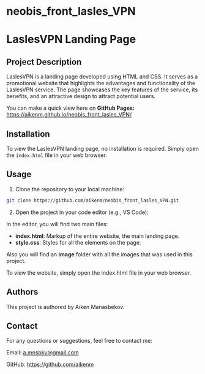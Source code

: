 # neobis_front_lasles_VPN


# LaslesVPN Landing Page 

## Project Description

LaslesVPN is a landing page developed using HTML and CSS. It serves as a promotional website that highlights the advantages and functionality of the LaslesVPN service. The page showcases the key features of the service, its benefits, and an attractive design to attract potential users.

You can make a quick view here on **GitHub Pages:** https://aikenm.github.io/neobis_front_lasles_VPN/

## Installation

To view the LaslesVPN landing page, no installation is required. Simply open the `index.html` file in your web browser.

## Usage

1. Clone the repository to your local machine:

```bash
git clone https://github.com/aikenm/neobis_front_lasles_VPN.git
```
2. Open the project in your code editor (e.g., VS Code):

In the editor, you will find two main files:

 * **index.html**: Markup of the entire website, the main landing page.
 * **style.css**: Styles for all the elements on the page.

Also you will find an **image** folder with all the images that was used in this project.

To view the website, simply open the index.html file in your web browser.

## Authors

This project is authored by Aiken Manasbekov.

## Contact

For any questions or suggestions, feel free to contact me:

Email: a.mnsbkv@gmail.com

GitHub: https://github.com/aikenm



